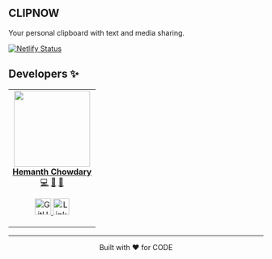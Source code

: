## CLIPNOW

Your personal clipboard with text and media sharing.

[![Netlify Status](https://api.netlify.com/api/v1/badges/c057dac7-074c-4adc-ba59-0bbe6b70a01b/deploy-status)](https://app.netlify.com/sites/clipnow/deploys)

## Developers ✨

<table>
  <tr>
    <td align="center">
      <a href="https://kodalihemanthchowdary.netlify.app/">
        <img src="https://avatars.githubusercontent.com/u/62458642?v=4" width="150px;" alt=""/>
        <br />
        <b>Hemanth Chowdary</b>
      </a>
      <br />
      <a href="https://github.com/Sudhee-bsp/clipnow/commits?author=18mis7023" title="Code">💻</a> 
      <a href="#design-18mis7023" title="Design">🎨</a> 
      <a href="https://github.com/Sudhee-bsp/clipnow/issues?q=author%3A18mis7023" title="Bug reports">🐛</a>
      <p align="center">
	<a href = "https://github.com/18mis7023">
	    <img src = "http://www.iconninja.com/files/241/825/211/round-collaboration-social-github-code-circle-network-icon.svg" width="32" height = "32" alt="GitHub"/>
	</a>
	<a href = "https://www.linkedin.com/in/kodalihemanthchowdary">
	    <img src = "http://www.iconninja.com/files/863/607/751/network-linkedin-social-connection-circular-circle-media-icon.svg" width="32" height="32" alt="LinkedIn"/>
	</a>
       </p>
    </td>
  </tr>
</table>

<hr/>

<p align="center">
	Built with ❤ for CODE
</p>
